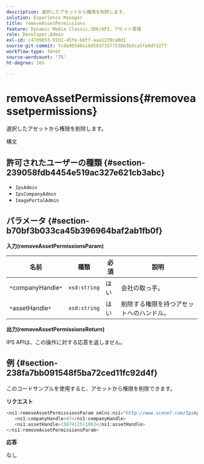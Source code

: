```yaml
---
description: 選択したアセットから権限を削除します。
solution: Experience Manager
title: removeAssetPermissions
feature: Dynamic Media Classic,SDK/API，アセット管理
role: Developer,Admin
exl-id: c47d9853-91b1-45fe-b8ff-aaa1239ca0d1
source-git-commit: fcda99340a18d5037157723bb3bdca5fa9df3277
workflow-type: tm+mt
source-wordcount: '75'
ht-degree: 16%

---
```


# removeAssetPermissions{#removeassetpermissions}

選択したアセットから権限を削除します。

構文

## 許可されたユーザーの種類 {#section-239058fdb4454e519ac327e621cb3abc}

* `IpsAdmin`
* `IpsCompanyAdmin`
* `ImagePortalAdmin`

## パラメータ {#section-b70bf3b033ca45b396964baf2ab1fb0f}

**入力(removeAssetPermissionsParam)**

| 名前 | 種類 | 必須 | 説明 |
|---|---|---|---|
| `*`companyHandle`*` | `xsd:string` | はい | 会社の取っ手。 |
| `*`assetHandle`*` | `xsd:string` | はい | 削除する権限を持つアセットへのハンドル。 |

**出力(removeAssetPermissionsReturn)**

IPS APIは、この操作に対する応答を返しません。

## 例 {#section-238fa7bb091548f5ba72ced11fc92d4f}

このコードサンプルを使用すると、アセットから権限を削除できます。

**リクエスト**

```java
<ns1:removeAssetPermissionsParam xmlns:ns1="http://www.scene7.com/IpsApi/xsd">
   <ns1:companyHandle>47</ns1:companyHandle>
   <ns1:assetHandle>15674|25|1062</ns1:assetHandle>
</ns1:removeAssetPermissionsParam>
```

**応答**

なし
